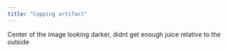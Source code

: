 ```yaml
---
title: "Cupping artifact"
---
```

Center of the image looking darker, didnt get enough juice relative to the outside

